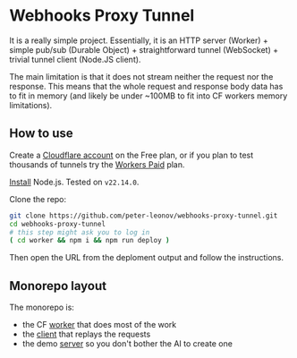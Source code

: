 # Webhooks Proxy Tunnel

It is a really simple project. Essentially, it is an HTTP server (Worker) + simple pub/sub (Durable Object) + straightforward tunnel (WebSocket) + trivial tunnel client (Node.JS client).

The main limitation is that it does not stream neither the request nor the response. This means that the whole request and response body data has to fit in memory (and likely be under ~100MB to fit into CF workers memory limitations).

## How to use

Create a [Cloudflare account](https://www.cloudflare.com/) on the Free plan, or if you plan to test thousands of tunnels try the [Workers Paid](https://developers.cloudflare.com/workers/platform/pricing/) plan.

[Install](https://nodejs.org/en/download) Node.js. Tested on `v22.14.0`.

Clone the repo:

```bash
git clone https://github.com/peter-leonov/webhooks-proxy-tunnel.git
cd webhooks-proxy-tunnel
# this step might ask you to log in
( cd worker && npm i && npm run deploy )
```

Then open the URL from the deploment output and follow the instructions.

## Monorepo layout

The monorepo is:

- the CF [worker](./worker#readme) that does most of the work
- the [client](./client#readme) that replays the requests
- the demo [server](./server#readme) so you don't bother the AI to create one
